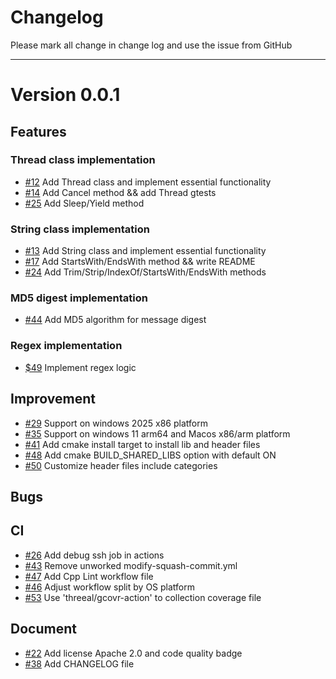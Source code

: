 # Changelog

Please mark all change in change log and use the issue from GitHub


---

# Version 0.0.1

## Features

### Thread class implementation
- [#12](https://github.com/BossZou/jaclks/pull/12) Add Thread class and implement essential functionality
- [#14](https://github.com/BossZou/jaclks/pull/14) Add Cancel method && add Thread gtests
- [#25](https://github.com/BossZou/jaclks/pull/25) Add Sleep/Yield method

### String class implementation
- [#13](https://github.com/BossZou/jaclks/pull/13) Add String class and implement essential functionality
- [#17](https://github.com/BossZou/jaclks/pull/17) Add StartsWith/EndsWith method && write README
- [#24](https://github.com/BossZou/jaclks/pull/24) Add Trim/Strip/IndexOf/StartsWith/EndsWith methods

### MD5 digest implementation
- [#44](https://github.com/BossZou/jaclks/pull/44) Add MD5 algorithm for message digest

### Regex implementation
- [$49](https://github.com/BossZou/jaclks/pull/49) Implement regex logic

## Improvement
- [#29](https://github.com/BossZou/jaclks/pull/29) Support on windows 2025 x86 platform
- [#35](https://github.com/BossZou/jaclks/pull/35) Support on windows 11 arm64 and Macos x86/arm platform
- [#41](https://github.com/BossZou/jaclks/pull/41) Add cmake install target to install lib and header files
- [#48](https://github.com/BossZou/jaclks/pull/48) Add cmake BUILD_SHARED_LIBS option with default ON
- [#50](https://github.com/BossZou/jaclks/pull/50) Customize header files include categories

## Bugs

## CI
- [#26](https://github.com/BossZou/jaclks/pull/26) Add debug ssh job in actions
- [#43](https://github.com/BossZou/jaclks/pull/43) Remove unworked modify-squash-commit.yml
- [#47](https://github.com/BossZou/jaclks/pull/47) Add Cpp Lint workflow file
- [#46](https://github.com/BossZou/jaclks/pull/46) Adjust workflow split by OS platform
- [#53](https://github.com/BossZou/jaclks/pull/53) Use 'threeal/gcovr-action' to collection coverage file

## Document
- [#22](https://github.com/BossZou/jaclks/pull/22) Add license Apache 2.0 and code quality badge
- [#38](https://github.com/BossZou/jaclks/pull/38) Add CHANGELOG file
